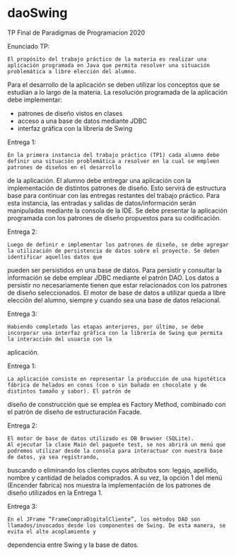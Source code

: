 # daoSwing
TP Final de Paradigmas de Programacion 2020

Enunciado TP:

	El propósito del trabajo práctico de la materia es realizar una aplicación programada en Java que permita resolver una situación problemática a libre elección del alumno. 
  Para el desarrollo de la aplicación se deben utilizar los conceptos que se estudian a lo largo de la materia. La resolución programada de la aplicación debe implementar:
- patrones de diseño vistos en clases
- acceso a una base de datos mediante JDBC
- interfaz gráfica con la librería de Swing

Entrega 1:

	En la primera instancia del trabajo práctico (TP1) cada alumno debe definir una situación problemática a resolver en la cual se empleen patrones de diseños en el desarrollo 
  de la aplicación. El alumno debe entregar una aplicación con la implementación de distintos patrones de diseño.
	Esto servirá de estructura base para continuar con las entregas restantes del trabajo práctico. Para esta instancia, las entradas y salidas de datos/información serán 
  manipuladas mediante la consola de la IDE.
	Se debe presentar la aplicación programada con los patrones de diseño propuestos para su codificación.

Entrega 2:

	Luego de definir e implementar los patrones de diseño, se debe agregar la utilización de persistencia de datos sobre el proyecto. Se deben identificar aquellos datos que 
  pueden ser persistidos en una base de datos. Para persistir y consultar la información se debe emplear JDBC mediante el patrón DAO. Los datos a persistir no necesariamente 
  tienen que estar relacionados con los patrones de diseño seleccionados. El motor de base de datos a utilizar queda a libre elección del alumno, siempre y cuando sea una base 
  de datos relacional.

Entrega 3:

	Habiendo completado las etapas anteriores, por último, se debe incorporar una interfaz gráfica con la librería de Swing que permita la interacción del usuario con la 
  aplicación.
  
  
  Entrega 1:

	La aplicación consiste en representar la producción de una hipotética fábrica de helados en conos (con o sin bañado en chocolate y de distintos tamaño y sabor). El patrón de 
  diseño de construcción que se emplea es Factory Method, combinado con el patrón de diseño de estructuración Facade. 

Entrega 2:

	El motor de base de datos utilizado es DB Browser (SQLite).
	Al ejecutar la clase Main del paquete test, se nos abrirá un menú que podremos utilizar desde la consola para interactuar con nuestra base de datos, ya sea registrando, 
  buscando o eliminando los clientes cuyos atributos son: legajo, apellido, nombre y cantidad de helados comprados.
	A su vez, la opción 1 del menú (Encender fabrica) nos muestra la implementación de los patrones de diseño utilizados en la Entrega 1.

Entrega 3:

	En el JFrame “FrameCompraDigitalCliente”, los métodos DAO son llamados/invocados desde los componentes de Swing. De esta manera, se evita el alto acoplamiento y 
  dependencia entre Swing y la base de datos.
